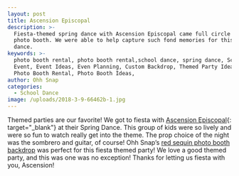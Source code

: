 ```yaml
---
layout: post
title: Ascension Episcopal
description: >-
  Fiesta-themed spring dance with Ascension Episcopal came full circle with our
  photo booth. We were able to help capture such fond memories for this school
  dance.
keywords: >-
  photo booth rental, photo booth rental,school dance, spring dance, School
  Event, Event Ideas, Even Planning, Custom Backdrop, Themed Party Ideas, Local
  Photo Booth Rental, Photo Booth Ideas, 
author: Ohh Snap
categories:
  - School Dance
image: /uploads/2018-3-9-66462b-1.jpg
---
```

Themed parties are our favorite\! We got to fiesta with&nbsp;[Ascension Episcopal](https://www.ascensionbluegators.org/){: target="_blank"}&nbsp;at their Spring Dance. This group of kids were so lively and were so fun to watch really get into the theme. The prop choice of the night was the sombrero and guitar, of course\! Ohh Snap’s&nbsp;[red sequin photo booth backdrop](https://ohhsnapbooth.com/photo-booth-and-photography-backdrops.html)&nbsp;was perfect for this fiesta themed party\! We love a good themed party, and this was one was no exception\! Thanks for letting us fiesta with you, Ascension\!
